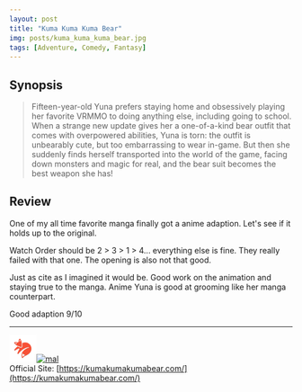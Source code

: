 ```yaml
---
layout: post
title: "Kuma Kuma Kuma Bear"
img: posts/kuma_kuma_kuma_bear.jpg 
tags: [Adventure, Comedy, Fantasy]
---
```


## Synopsis
>Fifteen-year-old Yuna prefers staying home and obsessively playing her favorite VRMMO to doing anything else, including going to school. When a strange new update gives her a one-of-a-kind bear outfit that comes with overpowered abilities, Yuna is torn: the outfit is unbearably cute, but too embarrassing to wear in-game. But then she suddenly finds herself transported into the world of the game, facing down monsters and magic for real, and the bear suit becomes the best weapon she has!

## Review
One of my all time favorite manga finally got a anime adaption. Let's see if it holds up to the original.

Watch Order should be 2 > 3 > 1 > 4... everything else is fine. They really failed with that one. The opening is also not that good. 

Just as cite as I imagined it would be. Good work on the animation and staying true to the manga. Anime Yuna is good at grooming like her manga counterpart.
   
Good adaption 9/10

---

[![kitsu](..\assets\img\kitsu.png)](https://kitsu.io/anime/kuma-kuma-kuma-bear)[![mal](..\assets\img\mal.ico)](https://myanimelist.net/anime/40974/Kuma_Kuma_Kuma_Bear)  
Official Site: [https://kumakumakumabear.com/](https://kumakumakumabear.com/)